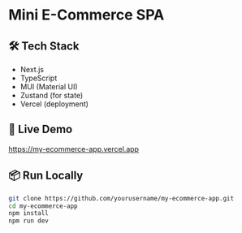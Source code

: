 # Mini E-Commerce SPA

## 🛠 Tech Stack

- Next.js
- TypeScript
- MUI (Material UI)
- Zustand (for state)
- Vercel (deployment)

## 🚀 Live Demo

https://my-ecommerce-app.vercel.app

## 📦 Run Locally

```bash
git clone https://github.com/yourusername/my-ecommerce-app.git
cd my-ecommerce-app
npm install
npm run dev
```
